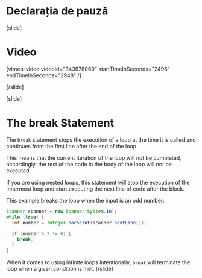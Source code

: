 # Declarația de pauză

[slide]
# Video
[vimeo-video videoId="343678060" startTimeInSeconds="2496" endTimeInSeconds="2948" /]

[/slide]

[slide]
# The break Statement
The `break` statement stops the execution of a loop at the time it is called and continues from the first line after the end of the loop.

This means that the current iteration of the loop will not be completed, accordingly, the rest of the code in the body of the loop will not be executed.

If you are using nested loops, this statement will stop the execution of the innermost loop and start executing the next line of code after the block.

This example breaks the loop when the input is an odd number:
```java
Scanner scanner = new Scanner(System.in);
while (true) {
  int number = Integer.parseInt(scanner.nextLine());
  
  if (number % 2 != 0) {
    break;
  }
}
```
When it comes to using infinite loops intentionally, `break` will terminate the loop when a given condition is met.
[/slide]